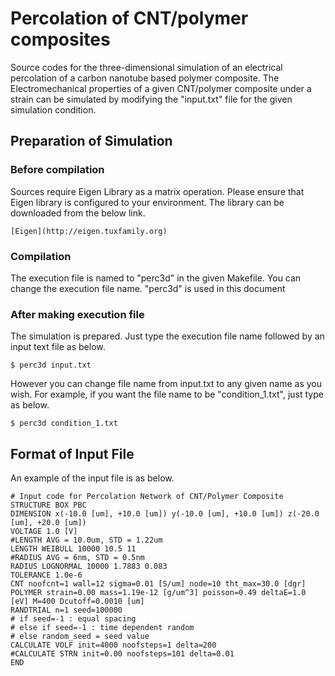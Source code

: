 # Percolation of CNT/polymer composites

Source codes for the three-dimensional simulation of an electrical percolation of a carbon nanotube based polymer composite. The Electromechanical properties of a given CNT/polymer composite under a strain can be simulated by modifying the "input.txt" file for the given simulation condition.

## Preparation of Simulation

### Before compilation 
Sources require Eigen Library as a matrix operation. Please ensure that Eigen library is configured to your environment. The library can be downloaded from the below link.

```
[Eigen](http://eigen.tuxfamily.org)
```

### Compilation
The execution file is named to "perc3d" in the given Makefile. You can change the execution file name. "perc3d" is used in this document  

### After making execution file
The simulation is prepared. Just type the execution file name followed by an input text file as below. 

```
$ perc3d input.txt
```

However you can change file name from input.txt to any given name as you wish. For example, if you want the file name to be "condition_1.txt", just type as below.

```
$ perc3d condition_1.txt
```



## Format of Input File

An example of the input file is as below.

```
# Input code for Percolation Network of CNT/Polymer Composite
STRUCTURE BOX PBC
DIMENSION x(-10.0 [um], +10.0 [um]) y(-10.0 [um], +10.0 [um]) z(-20.0 [um], +20.0 [um]) 
VOLTAGE 1.0 [V]
#LENGTH AVG = 10.0um, STD = 1.22um
LENGTH WEIBULL 10000 10.5 11
#RADIUS AVG = 6nm, STD = 0.5nm
RADIUS LOGNORMAL 10000 1.7883 0.083
TOLERANCE 1.0e-6
CNT noofcnt=1 wall=12 sigma=0.01 [S/um] node=10 tht_max=30.0 [dgr]
POLYMER strain=0.00 mass=1.19e-12 [g/um^3] poisson=0.49 deltaE=1.0 [eV] M=400 Dcutoff=0.0010 [um]
RANDTRIAL n=1 seed=100000
# if seed=-1 : equal spacing
# else if seed=-1 : time dependent random
# else random_seed = seed value
CALCULATE VOLF init=4000 noofsteps=1 delta=200
#CALCULATE STRN init=0.00 noofsteps=101 delta=0.01
END
```





